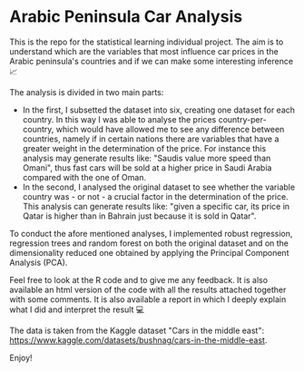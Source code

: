# Arabic Peninsula Car Analysis
This is the repo for the statistical learning individual project. The aim is to understand which are the variables that most influence car prices in the Arabic peninsula's countries and if we can make some interesting inference 📈

The analysis is divided in two main parts: 
- In the first, I subsetted the dataset into six, creating one dataset for each country. In this way I was able to analyse the prices country-per-country, which would have allowed me to see any difference between countries, namely if in certain nations there are variables that have a greater weight in the determination of the price. For instance this analysis may generate results like: "Saudis value more speed than Omani", thus fast cars will be sold at a higher price in Saudi Arabia compared with the one of Oman.
- In the second, I analysed the original dataset to see whether the variable country was - or not - a crucial factor in the determination of the price. This analysis can generate results like: "given a specific car, its price in Qatar is higher than in Bahrain just because it is sold in Qatar".

To conduct the afore mentioned analyses, I implemented robust regression, regression trees and random forest on both the original dataset and on the dimensionality reduced one obtained by applying the Principal Component Analysis (PCA).

Feel free to look at the R code and to give me any feedback. It is also available an html version of the code with all the results attached together with some comments. It is also available a report in which I deeply explain what I did and interpret the result 💻

The data is taken from the Kaggle dataset "Cars in the middle east": https://www.kaggle.com/datasets/bushnag/cars-in-the-middle-east.

Enjoy!
